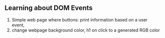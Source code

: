 ## Learning about DOM Events

1. Simple web page where buttons: print information based on a user event,
2. change webpage background color, h1 on click to a generated RGB color
